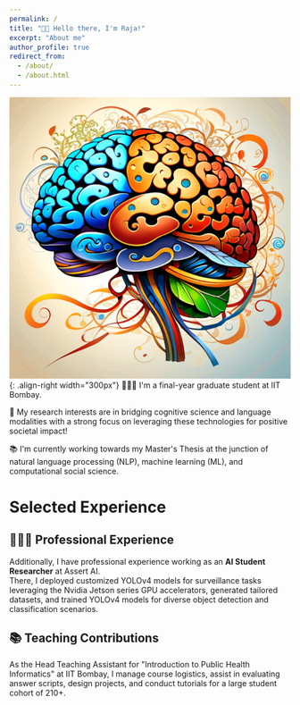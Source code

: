 ```yaml
---
permalink: /
title: "👋🏼 Hello there, I'm Raja!"
excerpt: "About me"
author_profile: true
redirect_from: 
  - /about/
  - /about.html
---
```




![Illustration of psycholinguistic and Cognitively Inspired NLP](/images/bcs.png){: .align-right width="300px"}
👨🏻‍💻 I'm a final-year graduate student at IIT Bombay.

🔬 My research interests are in bridging cognitive science and language modalities with a strong focus on leveraging these technologies for positive societal impact!

📚 I'm currently working towards my Master's Thesis at the junction of natural language processing (NLP), machine learning (ML), and computational social science.


# Selected Experience

## 👨🏻‍🔬 Professional Experience
Additionally, I have professional experience working as an **AI Student Researcher** at Assert AI. \
There, I deployed customized YOLOv4 models for surveillance tasks leveraging the Nvidia Jetson series GPU accelerators, generated tailored datasets, and trained YOLOv4 models for diverse object detection and classification scenarios.

## 📚 Teaching Contributions
As the Head Teaching Assistant for "Introduction to Public Health Informatics" at IIT Bombay, I manage course logistics, assist in evaluating answer scripts, design projects, and conduct tutorials for a large student cohort of 210+.








